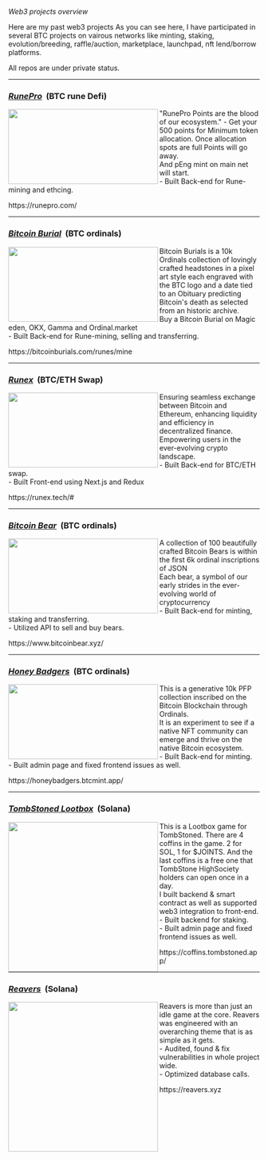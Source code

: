 <i>Web3 projects overview</i>

Here are my past web3 projects
As you can see here, I have participated in several BTC projects on vairous networks like minting, staking, evolution/breeding, raffle/auction, marketplace, launchpad, nft lend/borrow platforms. 
<div>All repos are under private status.</div>

<hr/>
<h3><u><strong><i>RunePro</i></strong></u> &nbsp;(BTC rune Defi)</h3>
<img align="left" width="300px" height="150px" src="https://github.com/sakele1026/project-overview-btc-etc/assets/142078464/2f5d9b30-7440-44d4-9978-32b65918ffdb">
<div>"RunePro Points are the blood of our ecosystem." - Get your 500 points for Minimum token allocation. Once allocation spots are full Points will go away.</div>
<div>And pEng mint on main net will start.</div>
<div>- Built Back-end for Rune-mining and ethcing.</div>
<p> https://runepro.com/ </p>

<hr/>
<h3><u><strong><i>Bitcoin Burial</i></strong></u> &nbsp;(BTC ordinals)</h3>
<img align="left" width="300px" height="150px" src="https://github.com/sakele1026/project-overview-btc-etc/assets/142078464/b64f50c4-32f7-45ed-83e7-428661fca89d">
<div>Bitcoin Burials is a 10k Ordinals collection of lovingly crafted headstones in a pixel art style each engraved with the BTC logo and a date tied to an Obituary predicting Bitcoin's death as selected from an historic archive.</div>
<div>Buy a Bitcoin Burial on Magic eden, OKX, Gamma and Ordinal.market</div>
<div>- Built Back-end for Rune-mining, selling and transferring.</div>
<p> https://bitcoinburials.com/runes/mine </p>

<hr/>
<h3><u><strong><i>Runex</i></strong></u> &nbsp;(BTC/ETH Swap)</h3>
<img align="left" width="300px" height="150px" src="https://github.com/sakele1026/project-overview-btc-etc/assets/142078464/d4b2c3ea-27b2-4a41-be4c-e13bbcce0456">
<div>Ensuring seamless exchange between Bitcoin and Ethereum, enhancing liquidity and efficiency in decentralized finance.</div>
<div>Empowering users in the ever-evolving crypto landscape.</div>
<div>- Built Back-end for BTC/ETH swap.</div>
<div>- Built Front-end using Next.js and Redux</div>
<p> https://runex.tech/# </p>

<hr/>
<h3><u><strong><i>Bitcoin Bear</i></strong></u> &nbsp;(BTC ordinals)</h3>
<img align="left" width="300px" height="150px" src="https://github.com/sakele1026/project-overview-btc-etc/assets/142078464/d49838f7-e0c0-4a8f-901b-9efc1efed04b">
<div>A collection of 100 beautifully crafted Bitcoin Bears is within the first 6k ordinal inscriptions of JSON</div>
<div>Each bear, a symbol of our early strides in the ever-evolving world of cryptocurrency</div>
<div>- Built Back-end for minting, staking and transferring.</div>
<div>- Utilized API to sell and buy bears.
<p> https://www.bitcoinbear.xyz/ </p>

<hr/>
<h3><u><strong><i>Honey Badgers</i></strong></u> &nbsp;(BTC ordinals)</h3>
<img align="left" width="300px" height="150px" src="https://github.com/sakele1026/project-overview-btc-etc/assets/142078464/d04c5236-94c9-4e2f-93a5-8d8c2c3e7735">
<div>This is a generative 10k PFP collection inscribed on the Bitcoin Blockchain through Ordinals.</div>
<div>It is an experiment to see if a native NFT community can emerge and thrive on the native Bitcoin ecosystem.</div>
<div>- Built Back-end for minting.</div>
<div>- Built admin page and fixed frontend issues as well.</div>
<p> https://honeybadgers.btcmint.app/</p>

<hr />
<h3><u><strong><i>TombStoned Lootbox</i></strong></u> &nbsp;(Solana)</h3>
<img align="left" width="300px" src="https://github.com/sakele1026/project-overview-btc-etc/assets/142078464/0e5613d7-7209-4397-b0a5-654589fe054f">
<div>This is a Lootbox game for TombStoned. There are 4 coffins in the game. 2 for SOL, 1 for $JOINTS. And the last coffins is a free one that TombStone HighSociety holders can open once in a day.</div>
<div>I built backend & smart contract as well as supported web3 integration to front-end.</div>
<div>- Built backend for staking.</div>
<div>- Built admin page and fixed frontend issues as well.</div>
<p> https://coffins.tombstoned.app/</p>

<hr />
<h3><u><strong><i>Reavers</i></strong></u> &nbsp;(Solana)</h3>
<img align="left" width="300px" src="https://github.com/sakele1026/projects-overview-sol-etc-/assets/142078464/494616df-19bd-4bf7-bbda-d1ec9b6011f7">
<div>Reavers is more than just an idle game at the core. Reavers was engineered with an overarching theme that is as simple as it gets.</div>
<div>- Audited, found & fix vulnerabilities in whole project wide.</div>
<div>- Optimized database calls.</div>
<p> https://reavers.xyz </p>

